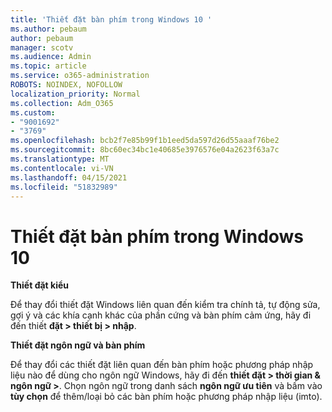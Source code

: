 ```yaml
---
title: 'Thiết đặt bàn phím trong Windows 10 '
ms.author: pebaum
author: pebaum
manager: scotv
ms.audience: Admin
ms.topic: article
ms.service: o365-administration
ROBOTS: NOINDEX, NOFOLLOW
localization_priority: Normal
ms.collection: Adm_O365
ms.custom:
- "9001692"
- "3769"
ms.openlocfilehash: bcb2f7e85b99f1b1eed5da597d26d55aaaf76be2
ms.sourcegitcommit: 8bc60ec34bc1e40685e3976576e04a2623f63a7c
ms.translationtype: MT
ms.contentlocale: vi-VN
ms.lasthandoff: 04/15/2021
ms.locfileid: "51832989"
---
```

# <a name="keyboard-settings-in-windows-10"></a>Thiết đặt bàn phím trong Windows 10

**Thiết đặt kiểu**

Để thay đổi thiết đặt Windows liên quan đến kiểm tra chính tả, tự động sửa, gợi ý và các khía cạnh khác của phần cứng và bàn phím cảm ứng, hãy đi đến thiết **đặt > thiết bị > nhập**. 

**Thiết đặt ngôn ngữ và bàn phím**

Để thay đổi các thiết đặt liên quan đến bàn phím hoặc phương pháp nhập liệu nào để dùng cho ngôn ngữ Windows, hãy đi đến **thiết đặt > thời gian & ngôn ngữ >**. Chọn ngôn ngữ trong danh sách **ngôn ngữ ưu tiên** và bấm vào **tùy chọn** để thêm/loại bỏ các bàn phím hoặc phương pháp nhập liệu (imto).
